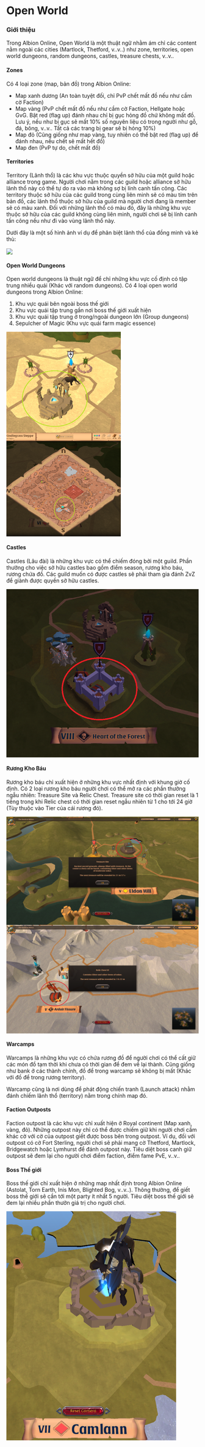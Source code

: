 # Open World

### Giới thiệu

Trong Albion Online, Open World là một thuật ngữ nhằm ám chỉ các content nằm ngoài các cities (Martlock, Thetford, v..v..) như zone, territories, open world dungeons, random dungeons, castles, treasure chests, v..v..

#### Zones

Có 4 loại zone (map, bản đồ) trong Albion Online:

- Map xanh dương (An toàn tuyệt đối, chỉ PvP chết mất đồ nếu như cầm cờ Faction)
- Map vàng (PvP chết mất đồ nếu như cầm cờ Faction, Hellgate hoặc GvG. Bật red (flag up) đánh nhau chỉ bị gục hỏng đồ chứ không mất đồ. Lưu ý, nếu như bị gục sẽ mất 10% số nguyên liệu có trong người như gỗ, đá, bông, v..v.. Tất cả các trang bị gear sẽ bị hỏng 10%)
- Map đỏ (Cũng giống như map vàng, tuy nhiên có thể bật red (flag up) để đánh nhau, nếu chết sẽ mất hết đồ)
- Map đen (PvP tự do, chết mất đồ)

#### Territories

Territory (Lãnh thổ) là các khu vực thuộc quyền sở hữu của một guild hoặc alliance trong game. Người chơi nằm trong các guild hoặc alliance sở hữu lãnh thổ này có thể tự do ra vào mà không sợ bị lính canh tấn công. Các territory thuộc sở hữu của các guild trong cùng liên minh sẽ có màu tím trên bản đồ, các lãnh thổ thuộc sở hữu của guild mà người chơi đang là member sẽ có màu xanh. Đối với những lãnh thổ có màu đỏ, đây là những khu vực thuộc sở hữu của các guild không cùng liên minh, người chơi sẽ bị lính canh tấn công nếu như đi vào vùng lãnh thổ này.

Dưới đây là một số hình ảnh ví dụ để phân biệt lãnh thổ của đồng minh và kẻ thù:

<img src="images/territories.png" align="center" width="550">

#### Open World Dungeons

Open world dungeons là thuật ngữ để chỉ những khu vực cố định có tập trung nhiều quái (Khác với random dungeons). Có 4 loại open world dungeons trong Albion Online:

1. Khu vực quái bên ngoài boss thế giới
2. Khu vực quái tập trung gần nơi boss thế giới xuất hiện
3. Khu vực quái tập trung ở trong/ngoài dungeon lớn (Group dungeons)
4. Sepulcher of Magic (Khu vực quái farm magic essence)

<img src="images/Sepulcher_of_magic1.png" align="center" width="300">

<img src="images/Sepulcher_of_magic2.png" align="center" width="300">

#### Castles

Castles (Lâu đài) là những khu vực có thể chiếm đóng bởi một guild. Phần thưởng cho việc sở hữu castles bao gồm điểm season, rương kho báu, rương chứa đồ. Các guild muốn có được castles sẽ phải tham gia đánh ZvZ để giành được quyền sở hữu castles.

<img src="images/castle.png" align="center" width="550">

#### Rương Kho Báu

Rương kho báu chỉ xuất hiện ở những khu vực nhất định với khung giờ cố định. Có 2 loại rương kho báu người chơi có thể mở ra các phần thưởng ngẫu nhiên: Treasure Site và Relic Chest. Treasure site có thời gian reset là 1 tiếng trong khi Relic chest có thời gian reset ngẫu nhiên từ 1 cho tới 24 giờ (Tùy thuộc vào Tier của cái rương đó).

<img src="images/treasure-site.png" align="center">

<img src="images/relic-chest.png" align="center">

#### Warcamps

Warcamps là những khu vực có chứa rương đồ để người chơi có thể cất giữ các món đồ tạm thời khi chưa có thời gian để đem về lại thành. Cũng giống như bank ở các thành chính, đồ để trong warcamp sẽ không bị mất (Khác với đồ để trong rương territory).

Warcamp cũng là nơi dùng để phát động chiến tranh (Launch attack) nhằm đánh chiếm lãnh thổ (territory) nằm trong chính map đó. 

#### Faction Outposts

Faction outpost là các khu vực chỉ xuất hiện ở Royal continent (Map xanh, vàng, đỏ). Những outpost này chỉ có thể được chiếm giữ khi người chơi cầm khác cờ với cờ của outpost giết được boss bên trong outpost. Ví dụ, đối với outpost có cờ Fort Sterling, người chơi sẽ phải mang cờ Thetford, Martlock, Bridgewatch hoặc Lymhurst để đánh outpost này. Tiêu diệt boss canh giữ outpost sẽ đem lại cho người chơi điểm faction, điểm fame PvE, v..v..

#### Boss Thế giới

Boss thế giới chỉ xuất hiện ở những map nhất định trong Albion Online (Astolat, Torn Earth, Inis Mon, Blighted Bog, v..v..). Thông thường, để giết boss thế giới sẽ cần tới một party ít nhất 5 người. Tiêu diệt boss thế giới sẽ đem lại nhiều phần thưởn giá trị cho người chơi.

<img src="images/world-boss.png" align="center">